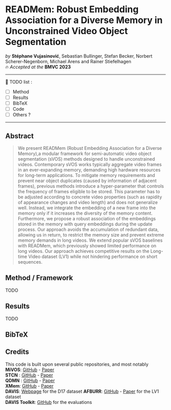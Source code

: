 # READMem: Robust Embedding Association for a Diverse Memory in Unconstrained Video Object Segmentation  

*by* **Stéphane Vujasinović**, Sebastian Bullinger, Stefan Becker, Norbert Scherer-Negenborn, Michael Arens and Rainer Stiefelhagen  
:fire: *Accepted at the* **BMVC 2023**


---
🚧 TODO list :
 - [ ] Method
 - [ ] Results
 - [ ] BibTeX
 - [ ] Code
 - [ ] Others ?

---

## Abstract
> We present READMem (Robust Embedding Association for a Diverse Memory),a modular framework for semi-automatic video object segmentation (sVOS) methods designed to handle unconstrained videos. Contemporary sVOS works typically aggregate video frames in an ever-expanding memory, demanding high hardware resources for long-term applications. To mitigate memory requirements and prevent near object duplicates (caused by information of adjacent frames), previous methods introduce a hyper-parameter that controls the frequency of frames eligible to be stored. This parameter has to be adjusted according to concrete video properties (such as rapidity of appearance changes and video length) and does not generalize well. Instead, we integrate the embedding of a new frame into the memory only if it increases the diversity of the memory content. Furthermore, we propose a robust association of the embeddings stored in the memory with query embeddings during the update process. Our approach avoids the accumulation of redundant data, allowing us in return, to restrict the memory size and prevent extreme memory demands in long videos. We extend popular sVOS baselines with READMem, which previously showed limited performance on long videos. Our approach achieves competitive results on the Long-time Video dataset (LV1) while not hindering performance on short sequences.


## Method / Framework

TODO

## Results

TODO



## BibTeX



## Credits
This code is built upon several public repositories, and most notably
**MiVOS**: [GitHub](https://github.com/hkchengrex/MiVOS) - [Paper](https://arxiv.org/pdf/2103.07941.pdf)  
**STCN** : [GitHub](https://github.com/hkchengrex/STCN) - [Paper](https://arxiv.org/pdf/2106.05210.pdf)  
**QDMN** : [GitHub](https://github.com/workforai/QDMN) - [Paper](https://arxiv.org/pdf/2207.07922.pdf)  
**XMem**: [GitHub](https://github.com/hkchengrex/XMem) - [Paper](https://arxiv.org/pdf/2207.07115.pdf)  
**DAVIS**: [Webpage](https://davischallenge.org/) for the D17 dataset
**AFBURR**: [GitHub](https://github.com/xmlyqing00/AFB-URR) - [Paper](https://proceedings.neurips.cc/paper/2020/file/234833147b97bb6aed53a8f4f1c7a7d8-Paper.pdf) for the LV1 dataset  
**DAVIS Toolkit**: [GitHub](https://github.com/workforai/DAVIS-evaluation) for the evaluations  
